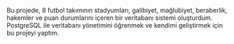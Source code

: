 Bu projede, 8 futbol takımının stadyumları, galibiyet, mağlubiyet, beraberlik, hakemler ve puan durumlarını
içeren bir veritabanı sistemi oluşturdum. PostgreSQL ile veritabanı yönetimini öğrenmek ve kendimi geliştirmek
için bu projeyi yaptım.

